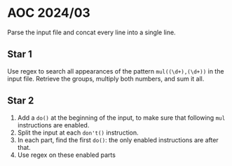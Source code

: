 # AOC 2024/03

Parse the input file and concat every line into a single line.

## Star 1

Use regex to search all appearances of the pattern `mul((\d+),(\d+))` in the input file.
Retrieve the groups, multiply both numbers, and sum it all.

## Star 2

1. Add a `do()` at the beginning of the input, to make sure that following `mul` instructions are enabled.
2. Split the input at each `don't()` instruction.
3. In each part, find the first `do()`: the only enabled instructions are after that.
4. Use regex on these enabled parts
